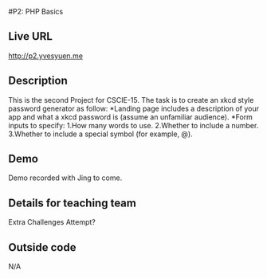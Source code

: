 #P2: PHP Basics

## Live URL
<http://p2.yvesyuen.me>

## Description
This is the second Project for CSCIE-15. The task is to create an xkcd style password generator as follow: 
*Landing page includes a description of your app and what a xkcd password is (assume an unfamiliar audience).
*Form inputs to specify:
1.How many words to use.
2.Whether to include a number.
3.Whether to include a special symbol (for example, @).

## Demo
Demo recorded with Jing to come. 

## Details for teaching team
Extra Challenges Attempt? 

## Outside code
N/A
